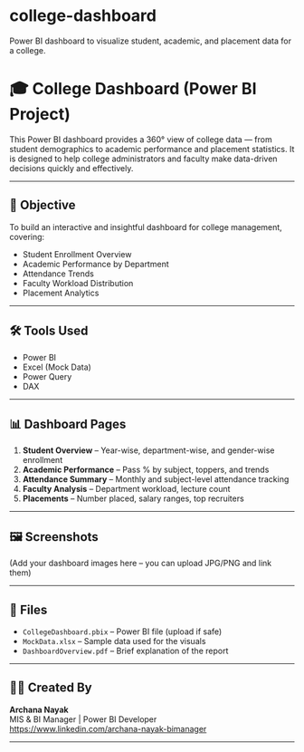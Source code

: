 # college-dashboard
Power BI dashboard to visualize student, academic, and placement data for a college.
# 🎓 College Dashboard (Power BI Project)

This Power BI dashboard provides a 360° view of college data — from student demographics to academic performance and placement statistics. It is designed to help college administrators and faculty make data-driven decisions quickly and effectively.

---

## 🧭 Objective

To build an interactive and insightful dashboard for college management, covering:
- Student Enrollment Overview
- Academic Performance by Department
- Attendance Trends
- Faculty Workload Distribution
- Placement Analytics

---

## 🛠️ Tools Used

- Power BI
- Excel (Mock Data)
- Power Query
- DAX

---

## 📊 Dashboard Pages

1. **Student Overview** – Year-wise, department-wise, and gender-wise enrollment
2. **Academic Performance** – Pass % by subject, toppers, and trends
3. **Attendance Summary** – Monthly and subject-level attendance tracking
4. **Faculty Analysis** – Department workload, lecture count
5. **Placements** – Number placed, salary ranges, top recruiters

---

## 🖼️ Screenshots

(Add your dashboard images here – you can upload JPG/PNG and link them)

---

## 📁 Files

- `CollegeDashboard.pbix` – Power BI file (upload if safe)
- `MockData.xlsx` – Sample data used for the visuals
- `DashboardOverview.pdf` – Brief explanation of the report

---

## 🙋‍♀️ Created By

**Archana Nayak**  
MIS & BI Manager | Power BI Developer  
https://www.linkedin.com/archana-nayak-bimanager

---

